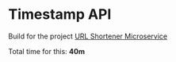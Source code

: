 # Timestamp API

Build for the project
[URL Shortener Microservice](https://www.freecodecamp.org/learn/apis-and-microservices/apis-and-microservices-projects/url-shortener-microservice)

Total time for this: **40m**
